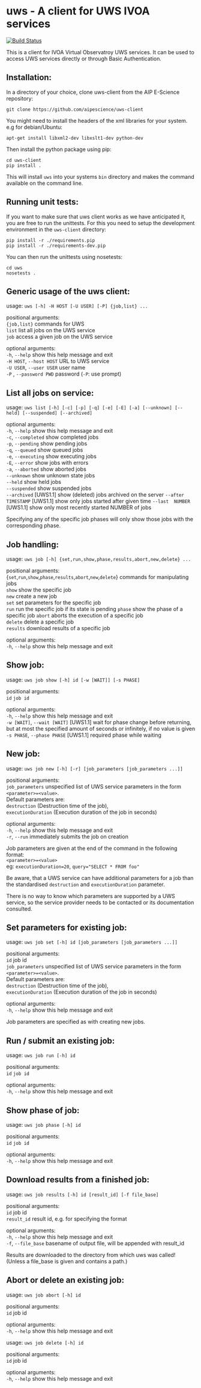 uws - A client for UWS IVOA services
====================================

[![Build Status](https://travis-ci.org/aipescience/uws-client.svg?branch=travis_ci)](https://travis-ci.org/aipescience/uws-client)

This is a client for IVOA Virtual Observatroy UWS services.
It can be used to access UWS services directly or through Basic
Authentication.

Installation:
-------------

In a directory of your choice, clone uws-client from the AIP 
E-Science repository:

```
git clone https://github.com/aipescience/uws-client
```

You might need to install the headers of the xml libraries for your system. e.g for debian/Ubuntu:

```
apt-get install libxml2-dev libxslt1-dev python-dev
```

Then install the python package using pip:

```
cd uws-client
pip install .
```

This will install `uws` into your systems `bin` directory and
makes the command available on the command line.

Running unit tests:
-------------------

If you want to make sure that uws client works as we have anticipated
it, you are free to run the unittests. For this you need to setup the
development environment in the `uws-client` directory:

```
pip install -r ./requirements.pip
pip install -r ./requirements-dev.pip
```

You can then run the unittests using nosetests:

```
cd uws
nosetests .
```

Generic usage of the uws client:
--------------------------------

usage: `uws [-h] -H HOST [-U USER] [-P] {job,list} ...`

positional arguments:  
    `{job,list}`         commands for UWS  
    `list`               list all jobs on the UWS service  
    `job`                access a given job on the UWS service  

optional arguments:  
  `-h`, `--help`            show this help message and exit  
  `-H HOST`, `--host HOST`  URL to UWS service  
  `-U USER`, `--user USER`  user name  
  `-P` , `--password PWD`   password (`-P`: use prompt)  


List all jobs on service:
-------------------------

usage: `uws list [-h] [-c] [-p] [-q] [-e] [-E] [-a] [--unknown] [--held]
                   [--suspended] [--archived]`

optional arguments:  
  `-h`, `--help`       show this help message and exit  
  `-c`, `--completed`  show completed jobs  
  `-p`, `--pending`    show pending jobs  
  `-q`, `--queued`     show queued jobs  
  `-e`, `--executing`  show executing jobs  
  `-E`, `--error`      show jobs with errors  
  `-a`, `--aborted`    show aborted jobs  
  `--unknown`          show unknown state jobs  
  `--held`             show held jobs  
  `--suspended`        show suspended jobs  
  `--archived`         [UWS1.1] show (deleted) jobs archived on the server
  `--after TIMESTAMP`  [UWS1.1] show only jobs started after given time
  `--last  NUMBER`     [UWS1.1] show only most recently started NUMBER of jobs

Specifying any of the specific job phases will only show those jobs with the
corresponding phase. 


Job handling:
-------------

usage: `uws job [-h] {set,run,show,phase,results,abort,new,delete} ...`  

positional arguments:  
  {`set`,`run`,`show`,`phase`,`results`,`abort`,`new`,`delete`}
                          commands for manipulating jobs  
    `show`                show the specific job  
    `new`                 create a new job  
    `set`                 set parameters for the specific job  
    `run`                 run the specific job if its state is pending
    `phase`               show the phase of a specific job
    `abort`               aborts the execution of a specific job  
    `delete`              delete a specific job  
    `results`             download results of a specific job  

optional arguments:  
  `-h`, `--help`            show this help message and exit  


Show job:
---------

usage: `uws job show [-h] id [-w [WAIT]] [-s PHASE] `

positional arguments:  
  `id`          `job id`

optional arguments:  
  `-h`, `--help`                show this help message and exit  
  `-w [WAIT]`, `--wait [WAIT]`  [UWS1.1] wait for phase change before returning, but at most the specified amount of seconds or infinitely, if no value is given  
  `-s PHASE`, `--phase PHASE`   [UWS1.1] required phase while waiting  


New job:
--------

usage: `uws job new [-h] [-r] [job_parameters [job_parameters ...]]`

positional arguments:  
  `job_parameters`   unspecified list of UWS service parameters in the form
                   `<parameter>=<value>`.  
                   Default parameters are:  
                   `destruction` (Destruction time of the job),  
                   `executionDuration` (Execution duration of the job in seconds)  

optional arguments:  
  `-h`, `--help`  show this help message and exit  
  `-r`, `--run`   immediately submits the job on creation  

Job parameters are given at the end of the command in the following format:  
  `<parameter>=<value>`  
eg: `executionDuration=20`, `query="SELECT * FROM foo"`  

Be aware, that a UWS service can have additional parameters for a job than the
standardised `destruction` and `executionDuration` parameter.

There is no way to know which parameters are supported by a UWS service, so the
service provider needs to be contacted or its documentation consulted.


Set parameters for existing job:
--------------------------------

usage: `uws job set [-h] id [job_parameters [job_parameters ...]]`  

positional arguments:  
  `id`          job id  
  `job_parameters`   unspecified list of UWS service parameters in the form
                     `<parameter>=<value>`.  
                     Default parameters are:  
                     `destruction` (Destruction time of the job),  
                     `executionDuration` (Execution duration of the job in seconds)  

optional arguments:  
  `-h`, `--help`  show this help message and exit  


Job parameters are specified as with creating new jobs.


Run / submit an existing job:
-----------------------------

usage: `uws job run [-h] id`  

positional arguments:  
  `id`          `job id`

optional arguments:  
  `-h`, `--help`  show this help message and exit


Show phase of job:
------------------

usage: `uws job phase [-h] id`

positional arguments:  
  `id`          `job id`

optional arguments:  
  `-h`, `--help`  show this help message and exit


Download results from a finished job:
-------------------------------------

usage: `uws job results [-h] id [result_id] [-f file_base]`

positional arguments:  
  `id`          job id  
  `result_id`    result id, e.g. for specifying the format  

optional arguments:  
  `-h`, `--help`           show this help message and exit  
  `-f`, `--file_base`      basename of output file, will be appended with result_id  

Results are downloaded to the directory from which uws was called!
(Unless a file_base is given and contains a path.)


Abort or delete an existing job:
--------------------------------

usage: `uws job abort [-h] id`

positional arguments:  
  `id`          job id

optional arguments:  
  `-h`, `--help`  show this help message and exit


usage: `uws job delete [-h] id`

positional arguments:  
  `id`          job id

optional arguments:  
  `-h`, `--help`  show this help message and exit
